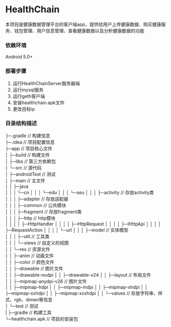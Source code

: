 HealthChain
==============================
本项目是健康数据管理平台的客户端app，提供给用户上传健康数据、购买健康服务、钱包管理、用户信息管理、查看健康数据以及分析健康数据的功能

### 依赖环境
Android 5.0+

### 部署步骤
1. 运行HealthChainServer服务器端
2. 运行mysql服务
3. 运行geth客户端
4. 安装healthchain.apk文件
5. 更改目标ip
   
### 目录结构描述
├─.gradle                                          // 构建信息  
├─.idea                                            // 项目配置信息  
├─app                                              // 项目核心文件  
│  ├─build                                         // 构建文件  
│  ├─libs                                          // 第三方依赖包  
│  └─src                                           // 源代码  
│      ├─androidTest                               // 测试  
│      ├─main                                      // 主文件  
│      │  ├─java                                    
│      │  │  └─cn
│      │  │      └─edu
│      │  │          └─seu
│      │  │              ├─activity                // 存放activity类  
│      │  │              ├─adapter                 // 存放适配器  
│      │  │              ├─common                  // 公共模块  
│      │  │              ├─fragment                // 存放fragment类  
│      │  │              ├─http                    // http模块  
│      │  │              │  ├─HttpHandler
│      │  │              │  ├─HttpRequest
│      │  │              │  ├─IHttpApi
│      │  │              │  ├─RequestAction
│      │  │              │  └─url
│      │  │              ├─model                   // 实体模型  
│      │  │              ├─util                    // 工具类  
│      │  │              └─views                   // 自定义的视图  
│      │  └─res                                    // 资源文件  
│      │      ├─anim                               // 动画文件  
│      │      ├─color                              // 颜色文件  
│      │      ├─drawable                           // 图片文件  
│      │      ├─drawable-nodpi
│      │      ├─drawable-v24
│      │      ├─layout                             // 布局文件  
│      │      ├─mipmap-anydpi-v26                  // 图片文件  
│      │      ├─mipmap-hdpi
│      │      ├─mipmap-mdpi
│      │      ├─mipmap-xhdpi
│      │      ├─mipmap-xxhdpi
│      │      ├─mipmap-xxxhdpi
│      │      └─values                             // 存放字符串、样式、rgb、dimen等信息  
│      └─test                                      // 测试  
|
├─gradle                                           // 构建工具  
└─healthchain.apk                                  // 项目的安装包  